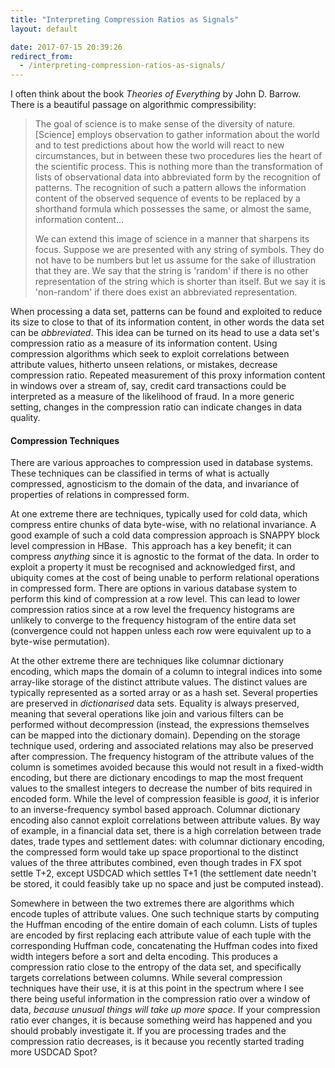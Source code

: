 ```yaml
---
title: "Interpreting Compression Ratios as Signals"
layout: default

date: 2017-07-15 20:39:26
redirect_from:
  - /interpreting-compression-ratios-as-signals/
---
```


I often think about the book _Theories of Everything_ by John D. Barrow. There is a beautiful passage on algorithmic compressibility:

<blockquote>The goal of science is to make sense of the diversity of nature. [Science] employs observation to gather information about the world and to test predictions about how the world will react to new circumstances, but in between these two procedures lies the heart of the scientific process. This is nothing more than the transformation of lists of observational data into abbreviated form by the recognition of patterns. The recognition of such a pattern allows the information content of the observed sequence of events to be replaced by a shorthand formula which possesses the same, or almost the same, information content...

We can extend this image of science in a manner that sharpens its focus. Suppose we are presented with any string of symbols. They do not have to be numbers but let us assume for the sake of illustration that they are. We say that the string is 'random' if there is no other representation of the string which is shorter than itself. But we say it is 'non-random' if there does exist an abbreviated representation.</blockquote>

When processing a data set, patterns can be found and exploited to reduce its size to close to that of its information content, in other words the data set can be _abbreviated_. This idea can be turned on its head to use a data set's compression ratio as a measure of its information content. Using compression algorithms which seek to exploit correlations between attribute values, hitherto unseen relations, or mistakes, decrease compression ratio. Repeated measurement of this proxy information content in windows over a stream of, say, credit card transactions could be interpreted as a measure of the likelihood of fraud. In a more generic setting, changes in the compression ratio can indicate changes in data quality.

#### Compression Techniques

There are various approaches to compression used in database systems. These techniques can be classified in terms of what is actually compressed, agnosticism to the domain of the data, and invariance of properties of relations in compressed form.

At one extreme there are techniques, typically used for cold data, which compress entire chunks of data byte-wise, with no relational invariance. A good example of such a cold data compression approach is SNAPPY block level compression in HBase.  This approach has a key benefit; it can compress _anything_ since it is agnostic to the format of the data. In order to exploit a property it must be recognised and acknowledged first, and ubiquity comes at the cost of being unable to perform relational operations in compressed form. There are options in various database system to perform this kind of compression at a row level. This can lead to lower compression ratios since at a row level the frequency histograms are unlikely to converge to the frequency histogram of the entire data set (convergence could not happen unless each row were equivalent up to a byte-wise permutation).

At the other extreme there are techniques like columnar dictionary encoding, which maps the domain of a column to integral indices into some array-like storage of the distinct attribute values. The distinct values are typically represented as a sorted array or as a hash set. Several properties are preserved in _dictionarised_ data sets. Equality is always preserved, meaning that several operations like join and various filters can be performed without decompression (instead, the expressions themselves can be mapped into the dictionary domain). Depending on the storage technique used, ordering and associated relations may also be preserved after compression. The frequency histogram of the attribute values of the column is sometimes avoided because this would not result in a fixed-width encoding, but there are dictionary encodings to map the most frequent values to the smallest integers to decrease the number of bits required in encoded form. While the level of compression feasible is _good_, it is inferior to an inverse-frequency symbol based approach. Columnar dictionary encoding also cannot exploit correlations between attribute values. By way of example, in a financial data set, there is a high correlation between trade dates, trade types and settlement dates: with columnar dictionary encoding, the compressed form would take up space proportional to the distinct values of the three attributes combined, even though trades in FX spot settle T+2, except USDCAD which settles T+1 (the settlement date needn't be stored, it could feasibly take up no space and just be computed instead).

Somewhere in between the two extremes there are algorithms which encode tuples of attribute values. One such technique starts by computing the Huffman encoding of the entire domain of each column. Lists of tuples are encoded by first replacing each attribute value of each tuple with the corresponding Huffman code, concatenating the Huffman codes into fixed width integers before a sort and delta encoding. This produces a compression ratio close to the entropy of the data set, and specifically targets correlations between columns. While several compression techniques have their use, it is at this point in the spectrum where I see there being useful information in the compression ratio over a window of data, _because unusual things will take up more space_. If your compression ratio ever changes, it is because something weird has happened and you should probably investigate it. If you are processing trades and the compression ratio decreases, is it because you recently started trading more USDCAD Spot?
